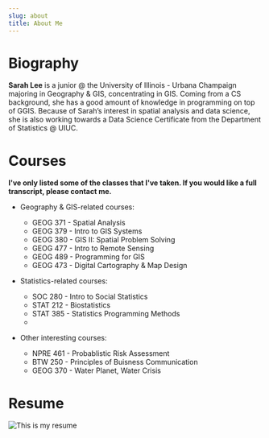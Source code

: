 ```yaml
---
slug: about
title: About Me
---
```


# Biography


**Sarah Lee** is a junior @ the University of Illinois - Urbana Champaign majoring in Geography & GIS, concentrating in GIS. Coming from a CS background, she has a good amount of knowledge in programming on top of GGIS. Because of Sarah’s interest in spatial analysis and data science, she is also working towards a Data Science Certificate from the Department of Statistics @ UIUC.


# Courses
**I've only listed some of the classes that I've taken. If you would like a full transcript, please contact me.**

* Geography & GIS-related courses:
  + GEOG 371 - Spatial Analysis
  + GEOG 379 - Intro to GIS Systems
  + GEOG 380 - GIS II: Spatial Problem Solving
  + GEOG 477 - Intro to Remote Sensing
  + GEOG 489 - Programming for GIS
  + GEOG 473 - Digital Cartography & Map Design

* Statistics-related courses:
  + SOC 280 - Intro to Social Statistics
  + STAT 212 - Biostatistics
  + STAT 385 - Statistics Programming Methods
  +
  
* Other interesting courses:
  + NPRE 461 - Probablistic Risk Assessment
  + BTW 250 - Principles of Buisness Communication
  + GEOG 370 - Water Planet, Water Crisis
  
  
# Resume

![This is my resume](/images/resume.png)